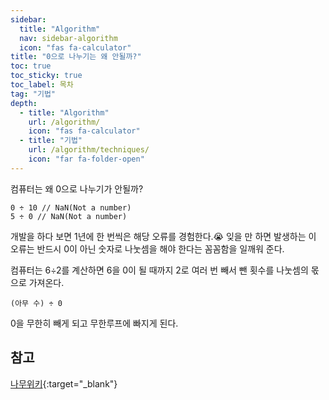 ```yaml
---
sidebar:
  title: "Algorithm"
  nav: sidebar-algorithm
  icon: "fas fa-calculator"
title: "0으로 나누기는 왜 안될까?"
toc: true
toc_sticky: true
toc_label: 목차
tag: "기법"
depth:
  - title: "Algorithm"
    url: /algorithm/
    icon: "fas fa-calculator"
  - title: "기법"
    url: /algorithm/techniques/
    icon: "far fa-folder-open"
---
```

컴퓨터는 왜 0으로 나누기가 안될까?
```
0 ÷ 10 // NaN(Not a number)
5 ÷ 0 // NaN(Not a number)
```

개발을 하다 보면 1년에 한 번씩은 해당 오류를 경험한다.😭
잊을 만 하면 발생하는 이 오류는 반드시 0이 아닌 숫자로 나눗셈을 해야 한다는 꼼꼼함을 일깨워 준다.

컴퓨터는 6÷2를 계산하면 6을 0이 될 때까지 2로 여러 번 빼서 뺀 횟수를 나눗셈의 몫으로 가져온다.

```
(아무 수) ÷ 0
```
0을 무한히 빼게 되고 무한루프에 빠지게 된다.

## 참고
[<i class="fas fa-link"></i> 나무위키](https://namu.wiki/w/0%EC%9C%BC%EB%A1%9C%20%EB%82%98%EB%88%84%EA%B8%B0#s-3){:target="_blank"}

